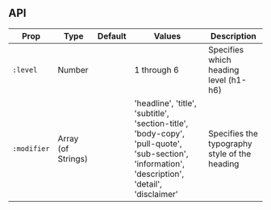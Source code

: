 ## API

| Prop | Type | Default | Values | Description |
| --- | --- | --- | --- | --- |
| `:level` | Number |  | 1 through 6 | Specifies which heading level (h1-h6) |
| `:modifier` | Array (of Strings) |  | 'headline', 'title', 'subtitle', 'section-title', 'body-copy', 'pull-quote', 'sub-section', 'information', 'description', 'detail', 'disclaimer' | Specifies the typography style of the heading |

